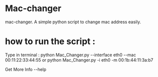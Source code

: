 # Mac-changer
mac-changer. A simple python script to change mac address easily.
# how to run the script :
Type in terminal : python Mac_Changer.py --interface eth0 --mac 00:11:22:33:44:55 or python Mac_Changer.py -i eth0 -m 00:1b:44:11:3a:b7

Get More Info --help
